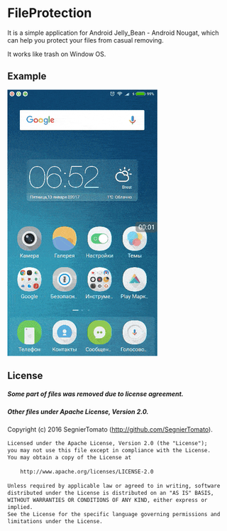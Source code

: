 # FileProtection

It is a simple application for Android Jelly_Bean - Android Nougat, which can help you protect your files from casual removing. 

It works like trash on Window OS.

## Example
![alt text](./app/sample/sample_gif.gif "Example running application")

## License

##### *Some part of files was removed due to license agreement.*
##### *Other files under Apache License, Version 2.0.*

Copyright (c) 2016 SegnierTomato (http://github.com/SegnierTomato).
    
    Licensed under the Apache License, Version 2.0 (the "License");
    you may not use this file except in compliance with the License.
    You may obtain a copy of the License at
    
        http://www.apache.org/licenses/LICENSE-2.0
    
    Unless required by applicable law or agreed to in writing, software
    distributed under the License is distributed on an "AS IS" BASIS,
    WITHOUT WARRANTIES OR CONDITIONS OF ANY KIND, either express or implied.
    See the License for the specific language governing permissions and
    limitations under the License.
